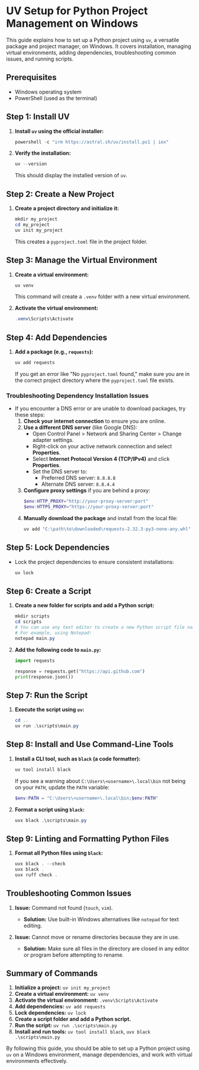 
# UV Setup for Python Project Management on Windows

This guide explains how to set up a Python project using `uv`, a versatile package and project manager, on Windows. It covers installation, managing virtual environments, adding dependencies, troubleshooting common issues, and running scripts.

## Prerequisites
- Windows operating system
- PowerShell (used as the terminal)

## Step 1: Install UV
1. **Install `uv` using the official installer:**
   ```powershell
   powershell -c "irm https://astral.sh/uv/install.ps1 | iex"
   ```
2. **Verify the installation:**
   ```powershell
   uv --version
   ```
   This should display the installed version of `uv`.

## Step 2: Create a New Project
1. **Create a project directory and initialize it:**
   ```powershell
   mkdir my_project
   cd my_project
   uv init my_project
   ```
   This creates a `pyproject.toml` file in the project folder.

## Step 3: Manage the Virtual Environment
1. **Create a virtual environment:**
   ```powershell
   uv venv
   ```
   This command will create a `.venv` folder with a new virtual environment.

2. **Activate the virtual environment:**
   ```powershell
   .venv\Scripts\Activate
   ```

## Step 4: Add Dependencies
1. **Add a package (e.g., `requests`):**
   ```powershell
   uv add requests
   ```
   If you get an error like "No `pyproject.toml` found," make sure you are in the correct project directory where the `pyproject.toml` file exists.

### Troubleshooting Dependency Installation Issues
- If you encounter a DNS error or are unable to download packages, try these steps:
  1. **Check your internet connection** to ensure you are online.
  2. **Use a different DNS server** (like Google DNS):
     - Open Control Panel > Network and Sharing Center > Change adapter settings.
     - Right-click on your active network connection and select **Properties**.
     - Select **Internet Protocol Version 4 (TCP/IPv4)** and click **Properties**.
     - Set the DNS server to:
       - Preferred DNS server: `8.8.8.8`
       - Alternate DNS server: `8.8.4.4`
  3. **Configure proxy settings** if you are behind a proxy:
     ```powershell
     $env:HTTP_PROXY="http://your-proxy-server:port"
     $env:HTTPS_PROXY="https://your-proxy-server:port"
     ```
  4. **Manually download the package** and install from the local file:
     ```powershell
     uv add "C:\path\to\downloaded\requests-2.32.3-py3-none-any.whl"
     ```

## Step 5: Lock Dependencies
- Lock the project dependencies to ensure consistent installations:
  ```powershell
  uv lock
  ```

## Step 6: Create a Script
1. **Create a new folder for scripts and add a Python script:**
   ```powershell
   mkdir scripts
   cd scripts
   # You can use any text editor to create a new Python script file named `main.py`.
   # For example, using Notepad:
   notepad main.py
   ```
2. **Add the following code to `main.py`:**
   ```python
   import requests

   response = requests.get("https://api.github.com")
   print(response.json())
   ```

## Step 7: Run the Script
1. **Execute the script using `uv`:**
   ```powershell
   cd ..
   uv run .\scripts\main.py
   ```

## Step 8: Install and Use Command-Line Tools
1. **Install a CLI tool, such as `black` (a code formatter):**
   ```powershell
   uv tool install black
   ```
   If you see a warning about `C:\Users\<username>\.local\bin` not being on your `PATH`, update the `PATH` variable:
   ```powershell
   $env:PATH = "C:\Users\<username>\.local\bin;$env:PATH"
   ```

2. **Format a script using `black`:**
   ```powershell
   uvx black .\scripts\main.py
   ```

## Step 9: Linting and Formatting Python Files

1. **Format all Python files using `black`:**
   ```powershell
   uvx black . --check
   uvx black .
   uvx ruff check .

## Troubleshooting Common Issues
1. **Issue:** Command not found (`touch`, `vim`).
   - **Solution:** Use built-in Windows alternatives like `notepad` for text editing.

2. **Issue:** Cannot move or rename directories because they are in use.
   - **Solution:** Make sure all files in the directory are closed in any editor or program before attempting to rename.

## Summary of Commands
1. **Initialize a project:** `uv init my_project`
2. **Create a virtual environment:** `uv venv`
3. **Activate the virtual environment:** `.venv\Scripts\Activate`
4. **Add dependencies:** `uv add requests`
5. **Lock dependencies:** `uv lock`
6. **Create a script folder and add a Python script.**
7. **Run the script:** `uv run .\scripts\main.py`
8. **Install and run tools:** `uv tool install black`, `uvx black .\scripts\main.py`

By following this guide, you should be able to set up a Python project using `uv` on a Windows environment, manage dependencies, and work with virtual environments effectively.
